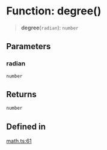 # Function: degree()

> **degree**(`radian`): `number`

## Parameters

### radian

`number`

## Returns

`number`

## Defined in

[math.ts:61](https://github.com/m1m0zzz/tremolo-ui/blob/7d11785da2668f64368eae498b8e04db28c30096/packages/functions/src/math.ts#L61)
